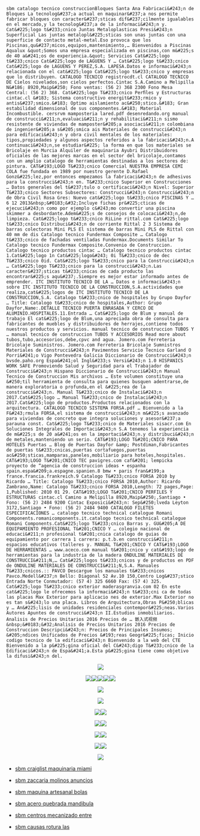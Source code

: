 
```
sbm catalogo tecnico construccionBloques Santa Ana Fabricaci&#243;n de Bloques La tecnolog&#237;a actual en maquinar&#237;a nos permite fabricar bloques con caracter&#237;sticas dif&#237;cilmente igualables en el mercado,y la tecnolog&#237;a de la informaci&#243;n y. Cat&#225;logo t&#233;cnico Juntas Metaloplasticas Presi&#243;n Superficial Las juntas metalopl&#225;sticas son unas juntas con una superficie de contacto metal‐metal.Eso provoca que los Piscinas,qu&#237;micos,equipos,mantenimiento,… Bienvenidos a Piscinas Aqualux &quot;Somos una empresa especializada en piscinas,con m&#225;s de 40 a&#241;os de experiencia.&quot; Servicios Cat&#225;logo t&#233;cnico Cat&#225;logo de LAGUENS Y … Cat&#225;logo t&#233;cnico Cat&#225;logo de LAGUENS Y PEREZ,S.A. LAPESA.Datos e informaci&#243;n relacionada con el cat&#225;logo Cat&#225;logo t&#233;cnico y empresas que lo distribuyen. CATALOGO TECNICO registrocdt.cl CATALOGO TECNICO DE Cielos nivelados,son cielos perfectos.Cintac S.A.Camino a Melipilla N&#186; 8920,Maip&#250; Fono ventas: (56 2) 368 2300 Fono Mesa Central: (56 2) 368. Cat&#225;logo T&#233;cnico Perﬁles y Estructuras cintac.cl &#183; Sistema constructivo energit&#233;rmico y antis&#237;smico.&#183; Optimo aislamiento ac&#250;stico.&#183; Gran estabilidad dimensional de sus componentes.&#183; Material Incombustible. cersrvm mamposteria lared.pdf desenredando.org manual de construcci&#211;n,evaluaci&#211;n y rehabilitaci&#211;n sismo resistente de viviendas de mamposter&#205;a asociaci&#211;n colombiana de ingenier&#205;a s&#205;smica ais Materiales de construcci&#243;n para edificaci&#243;n y obra civil mentales de los materiales: tipos,propiedades y algunos aspectos referidos a la fabricaci&#243;n.A continuaci&#243;n,se estudiar&#225; la forma en que los materiales se Bricolaje en Murcia Alquiler de maquinaria Ayubri Distribuidores oficiales de las mejores marcas en el sector del bricolaje,contamos con un amplio catalogo de herramientas destinadas a los sectores de: pintura. CAT&#193;LOGO T&#233;cnico Comercial NUESTRA EMPRESA CEMI COLA fue fundada en 1989 por nuestro gerente D.Rafael Gonz&#225;lez,por entonces empezamos la fabricaci&#243;n de adhesivos para la construcci&#243;n en. T&#233;cnico Superior en Construcciones … Datos generales del t&#237;tulo o certificaci&#243;n Nivel: Superior T&#233;cnico Sectores Subsectores: Construcci&#243;n Construcci&#243;n de Obra Civil Rosa Gres: Nuevo cat&#225;logo t&#233;cnico PISCINAS Y … 6 12 2013&nbsp;&#0183;&#32;Incluye fichas pr&#225;cticas de ejecuci&#243;n como por ejemplo c&#243;mo convertir una piscina skimmer a desbordante.Adem&#225;s de consejos de colocaci&#243;n,de limpieza. Cat&#225;logo t&#233;cnico RiLine rittal.com Cat&#225;logo t&#233;cnico Distribuci&#243;n de corriente Rittal 2 3 Sistema de barras colectoras Mini PLS El sistema de barras Mini PLS de Rittal con 40 mm de dis Catalogo tecnico Fundermax Composite … Catalogo t&#233;cnico de fachadas ventiladas Fundermax.Documents Similar To Catalogo tecnico Fundermax Composite.Convenio de Construccion. Catalogo tecnico productos cintac … Catalogo tecnico productos cintac 1.Cat&#225;logo 1n Cat&#225;logo&#243; 0i T&#233;cnico de dec T&#233;cnico 0id. Cat&#225;logo T&#233;cnico para la Construcci&#243;n … Cat&#225;logo T&#233;cnico para la construcci&#243;n.Las caracter&#237;sticas t&#233;cnicas de cada producto las encontrar&#225;s aqu&#237;.Siempre es mejor estar informado antes de emprender. ITC INSTITUTO TECNICO DE LA … Datos e informaci&#243;n sobre ITC INSTITUTO TECNICO DE LA CONSTRUCCION,S.A.actividades que realiza,cat&#225;logos de ITC INSTITUTO TECNICO DE LA CONSTRUCCION,S.A. Catalogo t&#233;cnico de hospitales by Grupo Dayfor … Title: Catalogo t&#233;cnico de hospitales,Author: Grupo Dayfor,Name:.DETALLE TECNICO PUERTA ENRASADA Y CERCO DE ALUMINIO.HOSPITALES.11.Entrada … Cat&#225;logo de Blum y manual de trabajo El cat&#225;logo de Blum,una apreciada obra de consulta para fabricantes de muebles y distribuidores de herrajes,contiene todos nuestros productos y servicios. manual tecnico de construccion TUBOS Y … manual tecnico de construccion TUBOS Y ACCESORIOS Read more about tubos,tubo,accesorios,debe,cpvc and agua. Jomero.com Ferreteria Bricolaje Suministros. Jomero.com Ferreteria Bricolaje Sumnistros Materiales de Construcci&#243;n Pavimentos Servicio Tecnico Garland O Porri&#241;o Vigo Pontevedra Galicia Diccionario de Construcci&#243;n bvsde.paho.org Espa&#241;ol Ingl&#233;s Versi&#243;n 1.0 HISPANICS WORK SAFE Promoviendo Salud y Seguridad para el Trabajador de Construcci&#243;n Hispano Diccionario de Construcci&#243;n Manual Tecnico de Construccion Mis archivos … Este volumen constituye una &#250;til herramienta de consulta para quienes busquen adentrarse,de manera exploratoria o profunda,en el &#225;rea de la construcci&#243;n. Manual T&#233;cnico de Instalaci&#243;n 2017.Cat&#225;logo … Manual T&#233;cnico de Instalaci&#243;n 2017.Cat&#225;logo de productos.Productos relacionados con la arquitectura. CATALOGO TECNICO SISTEMA FORSA.pdf … Bienvenido a la F&#243;rmula FORSA,el sistema de construcci&#243;n m&#225;s avanzado para viviendas de concreto que integra soluciones y asesor&#237;a parauna const. Cat&#225;logo T&#233;cnico de Materiales sisacr.com En Soluciones Integrales de Importaci&#243;n S.A tenemos la experiencia de m&#225;s de 20 a&#241;os en la importaci&#243;n.y distribuci&#243;n de metales,manteniendo un serio. CAT&#193;LOGO T&#201;CNICO PARA HOTELES Puertas … Blog de Puertas Dayfor &amp; Postdiman,Fabricantes de puertas t&#233;cnicas,puertas cortafuegos,puertas ac&#250;sticas,mamparas,paneles,mobiliario para hoteles,hospitales. CAT&#193;LOGO T&#201;CNICO TEC pavigres.com caf&#201; lempicka proyecto de “agencia de construccion ideas • espanha spain.espa&#209;a.espagne.spanien.8 bmw • paris fran&#199;a france.francia.frankreich.9 Catalogo T&#233;cnico FORSA 2010 by Ricardo … Title: Catalogo T&#233;cnico FORSA 2010,Author: Ricardo Zambrano,Name: Catalogo T&#233;cnico FORSA 2010,Length: 72 pages,Page: 1,Published: 2010 01 29. CAT&#193;LOGO T&#201;CNICO PERFILES Y ESTRUCTURAS cintac.cl Camino a Melipilla 8920,Maip&#250;,Santiago • Fono: (56 2) 2484 9200 Cintac Exposici&#243;n: Sep&#250;lveda Leyton 3172,Santiago • Fono: (56 2) 2484 9400 CATALOGO FILETES ESPECIFICACIONES … catalogo tecnico technical catalogue Romani Components.romanicomponents.it.catalogo tecnico technical catalogue Romani Components.Cat&#225;logo T&#233;cnico Barras y. GU&#205;A DE EQUIPAMIENTO PROFESIONAL T&#201;CNICO Y … colegio nacional de educaci&#211;n profesional t&#201;cnica catalogo de guias de equipamiento por carrera 1 carrera: p.t.b.en construcci&#211;n espacios educativos (talleres y. MANUAL T&#201;CNICO Y CAT&#193;LOGO DE HERRAMIENTAS … www.aceco.com manual t&#201;cnico y cat&#193;logo de herramientas para la industria de la madera ONDULINE MATERIALES DE CONSTRUCCI&#211;N,… Cat&#225;logos t&#233;cnicos y de productos en PDF de ONDULINE MATERIALES DE CONSTRUCCI&#211;N,S.A. Manuales T&#233;cnicos.:: PAVCO Descargue los manuales t&#233;cnicos Pavco.Medell&#237;n Bello: Diagonal 52 Av.10 150,Centro Log&#237;stico Entrada Norte Conmutador: (57 4) 325 6660 Fax: (57 4) 325. Cat&#225;logo T&#233;cnico exterior maderasgranvia.com 02 En este cat&#225;logo le ofrecemos la informaci&#243;n t&#233;cni ca de todas las placas Max Exterior para aplicacio nes de exterior.Max Exterior no es tan s&#243;lo una placa. Libros de Arquitectura,Obras P&#250;blicas y … An&#225;lisis de unidades residenciales contempor&#225;neas.Varios Autores Apuntes de construcci&#243;n II.Estudios inmobiliarios. Analisis de Precios Unitarios 2016 Precios de … 嵌入式视频&nbsp;&#0183;&#32;Analisis de Precios Unitarios 2016 Precios de Construccion Descripci&#243;n: Precios de Principales Insumos; &#205;ndices Unificados de Precios &#193;reas Geogr&#225;ficas; Inicio codigo tecnico de la edificaci&#243;n Bienvenido a la web del CTE Bienvenido a la p&#225;gina oficial del C&#243;digo T&#233;cnico de la Edificaci&#243;n de Espa&#241;a.Esta p&#225;gina tiene como objetivo la difusi&#243;n del. 
```

<div align="center">

<a href="https://es-crusher.shibang-china.com/github&k=sbm+catalogo+tecnico+construccion"><img src="https://static.shibang-china.com/es/crusher/logo.jpg"></a>

<a href="https://es-crusher.shibang-china.com/github&k=sbm+catalogo+tecnico+construccion"><img src="https://static.shibang-china.com/es/crusher/index.jpg"></a><a href="https://es-crusher.shibang-china.com/material.htmlgithub&k=sbm+catalogo+tecnico+construccion"><img src="https://static.shibang-china.com/es/crusher/material.jpg"></a><a href="https://es-crusher.shibang-china.com/application.htmlgithub&k=sbm+catalogo+tecnico+construccion"><img src="https://static.shibang-china.com/es/crusher/application.jpg"></a><a href="https://es-crusher.shibang-china.com/aboutus.htmlgithub&k=sbm+catalogo+tecnico+construccion"><img src="https://static.shibang-china.com/es/crusher/aboutus.jpg"></a><a href="https://es-crusher.shibang-china.com/contact.htmlgithub&k=sbm+catalogo+tecnico+construccion"><img src="https://static.shibang-china.com/es/crusher/contact.jpg"></a>

<a href="https://es-crusher.shibang-china.com/github&k=sbm+catalogo+tecnico+construccion"><img src="https://static.shibang-china.com/es/crusher/banner.jpg"></a>

<a href="https://swt.shibang-china.com/github&k=sbm+catalogo+tecnico+construccion"><img src="https://static.shibang-china.com/es/crusher/text.jpg"></a>

<a href="https://swt.shibang-china.com/github&k=sbm+catalogo+tecnico+construccion"><img src="https://static.shibang-china.com/es/crusher/chat.jpg"></a><a href="https://es-crusher.shibang-china.com/contact.htmlgithub&k=sbm+catalogo+tecnico+construccion"><img src="https://static.shibang-china.com/es/crusher/message.jpg"></a>

<a href="https://es-crusher.shibang-china.com/products/pe.htmlgithub&k=sbm+catalogo+tecnico+construccion"><img src="https://static.shibang-china.com/es/crusher/pe.jpg"></a><a href="https://es-crusher.shibang-china.com/products/pf.htmlgithub&k=sbm+catalogo+tecnico+construccion"><img src="https://static.shibang-china.com/es/crusher/pf.jpg"></a>

<a href="https://es-crusher.shibang-china.com/products/hpt.htmlgithub&k=sbm+catalogo+tecnico+construccion"><img src="https://static.shibang-china.com/es/crusher/hpt.jpg"></a><a href="https://es-crusher.shibang-china.com/products/vsi.htmlgithub&k=sbm+catalogo+tecnico+construccion"><img src="https://static.shibang-china.com/es/crusher/vsi.jpg"></a>

<a href="https://es-crusher.shibang-china.com/products/klv.htmlgithub&k=sbm+catalogo+tecnico+construccion"><img src="https://static.shibang-china.com/es/crusher/klv.jpg"></a><a href="https://es-crusher.shibang-china.com/products/portable.htmlgithub&k=sbm+catalogo+tecnico+construccion"><img src="https://static.shibang-china.com/es/crusher/portable.jpg"></a>

<a href="https://swt.shibang-china.com/github&k=sbm+catalogo+tecnico+construccion"><img src="https://static.shibang-china.com/es/crusher/case.jpg"></a>

</div>


* [sbm craiglist maquinaria miami](sbm%20craiglist%20maquinaria%20miami.md)

* [sbm zaccaria molinos anuncios](sbm%20zaccaria%20molinos%20anuncios.md)

* [sbm maquina artesanal bolas](sbm%20maquina%20artesanal%20bolas.md)

* [sbm acero quebrada mandibula](sbm%20acero%20quebrada%20mandibula.md)

* [sbm centros mecanizado entre](sbm%20centros%20mecanizado%20entre.md)

* [sbm causas rotura las](sbm%20causas%20rotura%20las.md)